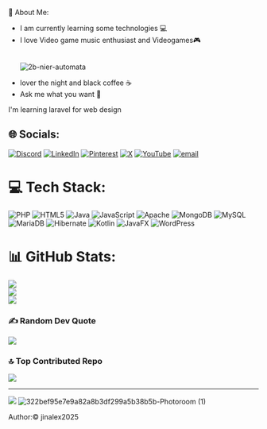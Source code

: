  💫 About Me:
<ul>
 <li>I am currently learning some technologies 💻</li>
 <li>I love Video game music enthusiast and Videogames🎮</li>
  
<br>![2b-nier-automata](https://github.com/user-attachments/assets/ab6fce28-9861-46e3-8ab5-4d5c710af635) </br>
 <li>lover the night and black coffee ☕</li> 
 <li>Ask me what you want 💬</li>
</ul>
 I'm learning laravel for web design







## 🌐 Socials:
[![Discord](https://img.shields.io/badge/Discord-%237289DA.svg?logo=discord&logoColor=white)](https://discord.gg/jinalex) [![LinkedIn](https://img.shields.io/badge/LinkedIn-%230077B5.svg?logo=linkedin&logoColor=white)](https://www.linkedin.com/in/alex-ibarz-novoa-399208181/) [![Pinterest](https://img.shields.io/badge/Pinterest-%23E60023.svg?logo=Pinterest&logoColor=white)](https://pinterest.com/jinalex) [![X](https://img.shields.io/badge/X-black.svg?logo=X&logoColor=white)](https://x.com/@jinalexS) [![YouTube](https://img.shields.io/badge/YouTube-%23FF0000.svg?logo=YouTube&logoColor=white)](https://youtube.com/@jinalex) [![email](https://img.shields.io/badge/Email-D14836?logo=gmail&logoColor=white)](mailto:alexibarz17@gmail.com) 

# 💻 Tech Stack:
![PHP](https://img.shields.io/badge/php-%23777BB4.svg?style=for-the-badge&logo=php&logoColor=white) ![HTML5](https://img.shields.io/badge/html5-%23E34F26.svg?style=for-the-badge&logo=html5&logoColor=white) ![Java](https://img.shields.io/badge/java-%23ED8B00.svg?style=for-the-badge&logo=openjdk&logoColor=white) ![JavaScript](https://img.shields.io/badge/javascript-%23323330.svg?style=for-the-badge&logo=javascript&logoColor=%23F7DF1E) ![Apache](https://img.shields.io/badge/apache-%23D42029.svg?style=for-the-badge&logo=apache&logoColor=white) ![MongoDB](https://img.shields.io/badge/MongoDB-%234ea94b.svg?style=for-the-badge&logo=mongodb&logoColor=white) ![MySQL](https://img.shields.io/badge/mysql-4479A1.svg?style=for-the-badge&logo=mysql&logoColor=white) ![MariaDB](https://img.shields.io/badge/MariaDB-003545?style=for-the-badge&logo=mariadb&logoColor=white) ![Hibernate](https://img.shields.io/badge/Hibernate-59666C?style=for-the-badge&logo=Hibernate&logoColor=white) ![Kotlin](https://img.shields.io/badge/kotlin-%237F52FF.svg?style=for-the-badge&logo=kotlin&logoColor=white) ![JavaFX](https://img.shields.io/badge/javafx-%23FF0000.svg?style=for-the-badge&logo=javafx&logoColor=white) ![WordPress](https://img.shields.io/badge/WordPress-%23117AC9.svg?style=for-the-badge&logo=WordPress&logoColor=white)
# 📊 GitHub Stats:
![](https://github-readme-stats.vercel.app/api?username=jinalexdev&theme=tokyonight&hide_border=false&include_all_commits=true&count_private=false)<br/>
![](https://nirzak-streak-stats.vercel.app/?user=jinalexdev&theme=tokyonight&hide_border=false)<br/>
![](https://github-readme-stats.vercel.app/api/top-langs/?username=jinalexdev&theme=tokyonight&hide_border=false&include_all_commits=true&count_private=false&layout=compact)

### ✍️ Random Dev Quote
![](https://quotes-github-readme.vercel.app/api?type=horizontal&theme=light)

### 🔝 Top Contributed Repo
![](https://github-contributor-stats.vercel.app/api?username=jinalexdev&limit=5&theme=dark&combine_all_yearly_contributions=true)

---
[![](https://visitcount.itsvg.in/api?id=jinalexdev&icon=1&color=1)](https://visitcount.itsvg.in)
![322bef95e7e9a82a8b3df299a5b38b5b-Photoroom (1)](https://github.com/user-attachments/assets/acbddd32-a4c9-4b2e-8528-90b8f9db533e)
<footer>
  <p>Author:&copy; jinalex2025<br>

</footer>

<!-- Proudly created with GPRM ( https://gprm.itsvg.in ) -->



